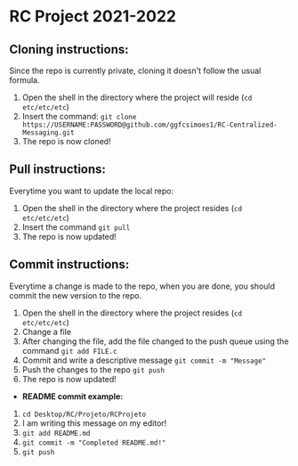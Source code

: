 # RC Project 2021-2022
## Cloning instructions:

Since the repo is currently private, cloning it doesn't follow the usual formula.

1. Open the shell in the directory where the project will reside (``` cd etc/etc/etc ```)
2. Insert the command: ```git clone https://USERNAME:PASSWORD@github.com/ggfcsimoes1/RC-Centralized-Messaging.git```
3. The repo is now cloned!


## Pull instructions:

Everytime you want to update the local repo:

1. Open the shell in the directory where the project resides (``` cd etc/etc/etc ```)
2. Insert the command ```git pull```
3. The repo is now updated!


## Commit instructions:

Everytime a change is made to the repo, when you are done, you should commit the new version to the repo.

1. Open the shell in the directory where the project resides (``` cd etc/etc/etc ```)
2. Change a file
3. After changing the file, add the file changed to the push queue using the command ```git add FILE.c```
4. Commit and write a descriptive message ```git commit -m "Message" ```
5. Push the changes to the repo ```git push```
6. The repo is now updated!

* **README commit example:**

1. ```cd Desktop/RC/Projeto/RCProjeto```
2. I am writing this message on my editor!
3. ```git add README.md```
4. ```git commit -m "Completed README.md!"```
5. ```git push```
